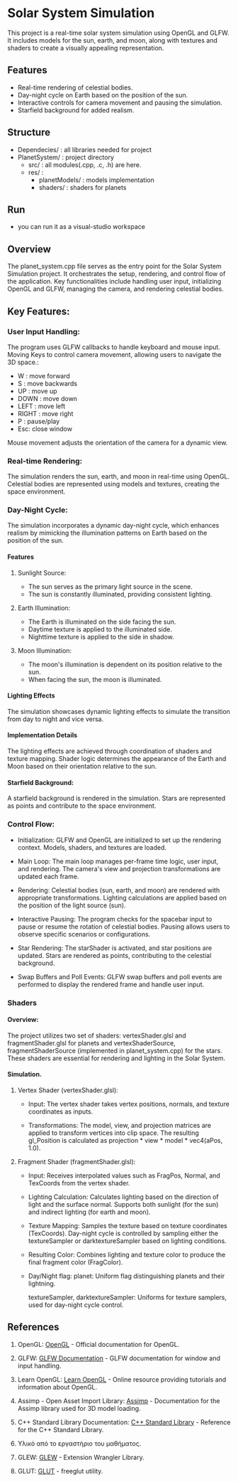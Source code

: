 # Solar System Simulation

This project is a real-time solar system simulation using OpenGL and GLFW. It includes models for the sun, earth, and moon, along with textures 
and shaders to create a visually appealing representation.

## Features

- Real-time rendering of celestial bodies.
- Day-night cycle on Earth based on the position of the sun.
- Interactive controls for camera movement and pausing the simulation.
- Starfield background for added realism.

## Structure 
- Dependecies/ : all libraries needed for project
- PlanetSystem/ : project directory
    - src/ : all modules(.cpp, .c, .h) are here.
    - res/ : 
        - planetModels/ : models implementation
        -  shaders/ : shaders for planets

## Run
- you can run it as a visual-studio workspace 
    
## Overview

The planet_system.cpp file serves as the entry point for the Solar System Simulation project. It orchestrates the setup, rendering, and control flow of the application.
Key functionalities include handling user input, initializing OpenGL and GLFW, managing the camera, and rendering celestial bodies.

## Key Features:

### User Input Handling:
The program uses GLFW callbacks to handle keyboard and mouse input.
Moving Keys to control camera movement, allowing users to navigate the 3D space.: 
- W : move forward
- S : move backwards
- UP : move up
- DOWN : move down
- LEFT : move left
- RIGHT : move right
- P : pause/play
- Esc: close window

Mouse movement adjusts the orientation of the camera for a dynamic view.

### Real-time Rendering:
The simulation renders the sun, earth, and moon in real-time using OpenGL.
Celestial bodies are represented using models and textures, creating the space environment.

### Day-Night Cycle:
The simulation incorporates a dynamic day-night cycle, which enhances realism by mimicking the illumination patterns on Earth based on the position of the sun.

#### Features

1. Sunlight Source:
    - The sun serves as the primary light source in the scene.
    - The sun is constantly illuminated, providing consistent lighting.

2. Earth Illumination:
    - The Earth is illuminated on the side facing the sun.
    - Daytime texture is applied to the illuminated side.
    - Nighttime texture is applied to the side in shadow.

3. Moon Illumination:
    - The moon's illumination is dependent on its position relative to the sun.
    - When facing the sun, the moon is illuminated.

#### Lighting Effects

The simulation showcases dynamic lighting effects to simulate the transition from day to night and vice versa.

#### Implementation Details

The lighting effects are achieved through coordination of shaders and texture mapping.
Shader logic determines the appearance of the Earth and Moon based on their orientation relative to the sun.

#### Starfield Background:

A starfield background is rendered in the simulation. Stars are represented as points and contribute to the space environment.

### Control Flow:

- Initialization:
GLFW and OpenGL are initialized to set up the rendering context.
Models, shaders, and textures are loaded.

- Main Loop:
The main loop manages per-frame time logic, user input, and rendering.
The camera's view and projection transformations are updated each frame.

- Rendering:
Celestial bodies (sun, earth, and moon) are rendered with appropriate transformations.
Lighting calculations are applied based on the position of the light source (sun).

- Interactive Pausing:
The program checks for the spacebar input to pause or resume the rotation of celestial bodies.
Pausing allows users to observe specific scenarios or configurations.

- Star Rendering:
The starShader is activated, and star positions are updated.
Stars are rendered as points, contributing to the celestial background.

- Swap Buffers and Poll Events:
GLFW swap buffers and poll events are performed to display the rendered frame and handle user input.

### Shaders

#### Overview:

The project utilizes two set of shaders: vertexShader.glsl and fragmentShader.glsl for planets and vertexShaderSource, fragmentShaderSource (implemented in planet_system.cpp) 
for the stars. These shaders are essential for rendering and lighting in the Solar System.

#### Simulation.
1. Vertex Shader (vertexShader.glsl):

    - Input:
    The vertex shader takes vertex positions, normals, and texture coordinates as inputs.

    - Transformations:
    The model, view, and projection matrices are applied to transform vertices into clip space.
    The resulting gl_Position is calculated as projection * view * model * vec4(aPos, 1.0).

2. Fragment Shader (fragmentShader.glsl):

    - Input:
        Receives interpolated values such as FragPos, Normal, and TexCoords from the vertex shader.

    - Lighting Calculation:
        Calculates lighting based on the direction of light and the surface normal.
        Supports both sunlight (for the sun) and indirect lighting (for earth and moon).

    - Texture Mapping:
        Samples the texture based on texture coordinates (TexCoords).
        Day-night cycle is controlled by sampling either the textureSampler or darktextureSampler based on lighting conditions.

    - Resulting Color:
        Combines lighting and texture color to produce the final fragment color (FragColor).

    - Day/Night flag:
        planet:
            Uniform flag distinguishing planets and their lightning.

        textureSampler, darktextureSampler:
            Uniforms for texture samplers, used for day-night cycle control.

## References

1. OpenGL:
    [OpenGL](https://www.opengl.org/) - Official documentation for OpenGL.

2. GLFW:
    [GLFW Documentation](https://www.glfw.org/documentation.html) - GLFW documentation for window and input handling.

3. Learn OpenGL:
    [Learn OpenGL](https://learnopengl.com/) - Online resource providing tutorials and information about OpenGL.

4. Assimp - Open Asset Import Library:
    [Assimp](https://www.assimp.org/) - Documentation for the Assimp library used for 3D model loading.

5. C++ Standard Library Documentation:
    [C++ Standard Library](https://en.cppreference.com/w/) - Reference for the C++ Standard Library.

6. Υλικό από το εργαστήριο του μαθήματος.

7. GLEW:
    [GLEW](https://glew.sourceforge.net/) - Extension Wrangler Library.

8. GLUT:
    [GLUT](https://freeglut.sourceforge.net/) - freeglut utility.